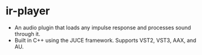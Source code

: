 # ir-player

- An audio plugin that loads any impulse response and processes sound through it.
- Built in C++ using the JUCE framework. Supports VST2, VST3, AAX, and AU. 
